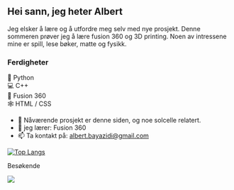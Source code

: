 ## Hei sann, jeg heter Albert
Jeg elsker å lære og å utfordre meg selv med nye prosjekt. Denne sommeren prøver jeg å lære fusion 360 og 3D printing.
Noen av intressene mine er spill, lese bøker, matte og fysikk.

### Ferdigheter

🐍 Python  
💻 C++  
🗿  Fusion 360  
🕸️ HTML / CSS  




- 🔭 Nåværende prosjekt er denne siden, og noe solcelle relatert.
- 🌱 jeg lærer: Fusion 360 
- 📫 Ta kontakt på: albert.bayazidi@gmail.com 






[![Top Langs](https://github-readme-stats.vercel.app/api/top-langs/?username=albertbayazidi&layout=compact)](https://github.com/anuraghazra/github-readme-stats)


Besøkende
<p> 
  <img src="https://profile-counter.glitch.me/albertbayazidi/count.svg" />
</p>

